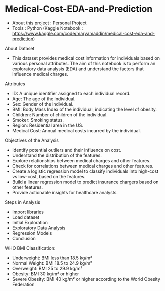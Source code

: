 # Medical-Cost-EDA-and-Prediction

- About this project : Personal Project
- Tools : Python (Kaggle Notebook : https://www.kaggle.com/code/maryamaddin/medical-cost-eda-and-prediction)

About Dataset
- This dataset provides medical cost information for individuals based on various personal attributes. The aim of this notebook is to perform an exploratory data analysis (EDA) and understand the factors that influence medical charges.

Attributes
- ID: A unique identifier assigned to each individual record.
- Age: The age of the individual.
- Sex: Gender of the individual.
- BMI: Body Mass Index of the individual, indicating the level of obesity.
- Children: Number of children of the individual.
- Smoker: Smoking status.
- Region: Residential area in the US.
- Medical Cost: Annual medical costs incurred by the individual.

Objectives of the Analysis
- Identify potential outliers and their influence on cost.
- Understand the distribution of the features.
- Explore relationships between medical charges and other features.
- Check for correlations between medical charges and other features.
- Create a logistic regression model to classify individuals into high-cost vs low-cost, based on the features.
- Build a linear regression model to predict insurance chargers based on other features.
- Provide actionable insights for healthcare analysts.

Steps in Analysis
- Import libraries
- Load dataset
- Initial Exploration
- Exploratory Data Analysis
- Regression Models
- Conclusion

WHO BMI Classification:
- Underweight: BMI less than 18.5 kg/m²
- Normal Weight: BMI 18.5 to 24.9 kg/m²
- Overweight: BMI 25 to 29.9 kg/m²
- Obesity: BMI 30 kg/m² or higher
- Severe Obesity: BMI 40 kg/m² or higher according to the World Obesity Federation
